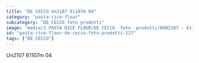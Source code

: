 ```yaml
---
title: "DE CECCO Un2107 61107m 04"
category: "pasta-rice-flour"
subcategory: "DE CECCO foto prodotti"
image: "media/2 PASTA RICE FLOUR/DE CECCO  foto  prodotti/0UN2107 - 61107M-04.jpg"
id: "pasta-rice-flour-de-cecco-foto-prodotti-127"
tags: ["DE CECCO"]
---
```


Un2107 61107m 04

